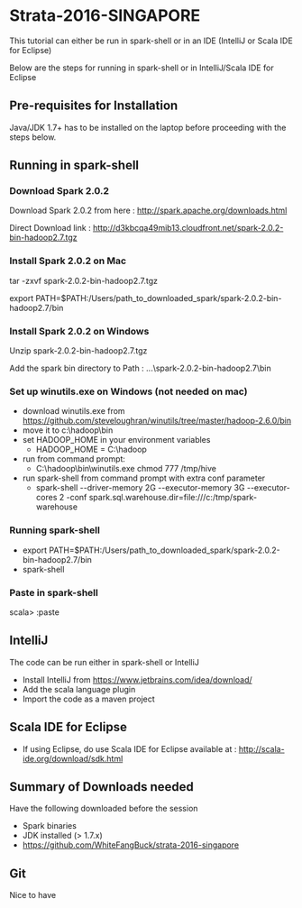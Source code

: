 # Strata-2016-SINGAPORE

This tutorial can either be run in spark-shell or in an IDE (IntelliJ or Scala IDE for Eclipse)

Below are the steps for running in spark-shell or in IntelliJ/Scala IDE for Eclipse

## Pre-requisites for Installation

Java/JDK 1.7+ has to be installed on the laptop before proceeding with the steps below.

## Running in spark-shell

### Download Spark 2.0.2

Download Spark 2.0.2 from here : http://spark.apache.org/downloads.html

Direct Download link : http://d3kbcqa49mib13.cloudfront.net/spark-2.0.2-bin-hadoop2.7.tgz

### Install Spark 2.0.2 on Mac

tar -zxvf spark-2.0.2-bin-hadoop2.7.tgz

export PATH=$PATH:/Users/path_to_downloaded_spark/spark-2.0.2-bin-hadoop2.7/bin

### Install Spark 2.0.2 on Windows

Unzip spark-2.0.2-bin-hadoop2.7.tgz

Add the spark bin directory to Path : ...\spark-2.0.2-bin-hadoop2.7\bin

### Set up winutils.exe on Windows (not needed on mac)

- download winutils.exe from https://github.com/steveloughran/winutils/tree/master/hadoop-2.6.0/bin
- move it to c:\hadoop\bin
- set HADOOP_HOME in your environment variables
    - HADOOP_HOME = C:\hadoop
- run from command prompt:
    - C:\hadoop\bin\winutils.exe chmod 777 /tmp/hive
- run spark-shell from command prompt with extra conf parameter
    - spark-shell --driver-memory 2G --executor-memory 3G --executor-cores 2 -conf spark.sql.warehouse.dir=file:///c:/tmp/spark-warehouse


### Running spark-shell

- export PATH=$PATH:/Users/path_to_downloaded_spark/spark-2.0.2-bin-hadoop2.7/bin
- spark-shell

### Paste in spark-shell

scala> :paste

## IntelliJ

The code can be run either in spark-shell or IntelliJ

- Install IntelliJ from https://www.jetbrains.com/idea/download/
- Add the scala language plugin
- Import the code as a maven project

## Scala IDE for Eclipse

- If using Eclipse, do use Scala IDE for Eclipse available at : http://scala-ide.org/download/sdk.html

## Summary of Downloads needed

Have the following downloaded before the session
- Spark binaries
- JDK installed (> 1.7.x)
- https://github.com/WhiteFangBuck/strata-2016-singapore


## Git

Nice to have





